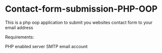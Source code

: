 Contact-form-submission-PHP-OOP
===============================

This is a php oop application to submit you websites contact form to your email address

Requirements:

PHP enabled server
SMTP email account
